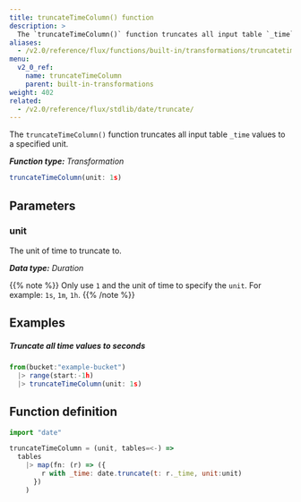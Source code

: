 ```yaml
---
title: truncateTimeColumn() function
description: >
  The `truncateTimeColumn()` function truncates all input table `_time` values to a specified unit.
aliases:
  - /v2.0/reference/flux/functions/built-in/transformations/truncatetimecolumn/
menu:
  v2_0_ref:
    name: truncateTimeColumn
    parent: built-in-transformations
weight: 402
related:
  - /v2.0/reference/flux/stdlib/date/truncate/
---
```


The `truncateTimeColumn()` function truncates all input table `_time` values to a specified unit.

_**Function type:** Transformation_

```js
truncateTimeColumn(unit: 1s)
```

## Parameters

### unit
The unit of time to truncate to.

_**Data type:** Duration_

{{% note %}}
Only use `1` and the unit of time to specify the `unit`.
For example: `1s`, `1m`, `1h`.
{{% /note %}}

## Examples

##### Truncate all time values to seconds
```js
from(bucket:"example-bucket")
  |> range(start:-1h)
  |> truncateTimeColumn(unit: 1s)
```

## Function definition
```js
import "date"

truncateTimeColumn = (unit, tables=<-) =>
  tables
    |> map(fn: (r) => ({
        r with _time: date.truncate(t: r._time, unit:unit)
      })
    )
```
